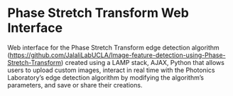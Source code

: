 # Phase Stretch Transform Web Interface
Web interface for the Phase Stretch Transform edge detection algorithm  (https://github.com/JalaliLabUCLA/Image-feature-detection-using-Phase-Stretch-Transform) created using a LAMP stack, AJAX, Python that allows users to upload custom images, interact in real time with the Photonics Laboratory’s edge detection algorithm by modifying the algorithm’s parameters, and save or share their creations.
